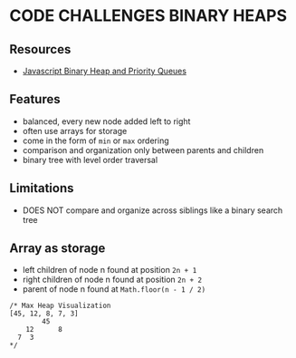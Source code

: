 # CODE CHALLENGES BINARY HEAPS

## Resources

- [Javascript Binary Heap and Priority Queues](https://www.digitalocean.com/community/tutorials/js-binary-heaps)

## Features

- balanced, every new node added left to right
- often use arrays for storage
- come in the form of `min` or `max` ordering
- comparison and organization only between parents and children
- binary tree with level order traversal

## Limitations

- DOES NOT compare and organize across siblings like a binary search tree

## Array as storage

- left children of node n found at position `2n + 1`
- right children of node n found at position `2n + 2`
- parent of node n found at `Math.floor(n - 1 / 2)`

```
/* Max Heap Visualization
[45, 12, 8, 7, 3]
        45
    12      8
  7  3
*/
```
